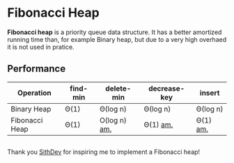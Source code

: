 # Fibonacci Heap
**Fibonacci heap** is a priority queue data structure. It has a better amortized running time than, for example Binary heap, but due to a very high overhaed it is not used in pratice.

## Performance
| Operation      | find-min  | delete-min                                | decrease-key                          | insert                                |
| -------------- | --------- | ----------------------------------------- | ------------------------------------- | ------------------------------------- |
| Binary Heap    | Θ(1)      | Θ(log n)                                  | Θ(log n)                              | Θ(log n)                              |
| Fibonacci Heap | Θ(1)      | O(log n) [am.](## "amortized complexity") | Θ(1) [am.](## "amortized complexity") | Θ(1) [am.](## "amortized complexity") |

##
Thank you [SithDev](https://www.youtube.com/watch?v=6JxvKfSV9Ns) for inspiring me to implement a Fibonacci heap!
